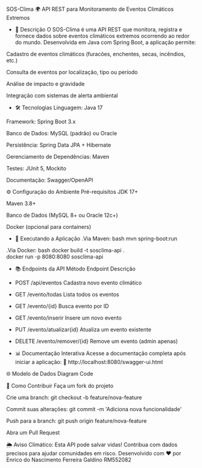 SOS-Clima 🌍
API REST para Monitoramento de Eventos Climáticos Extremos

- 📌 Descrição
O SOS-Clima é uma API REST que monitora, registra e fornece dados sobre eventos climáticos extremos ocorrendo ao redor do mundo. Desenvolvida em Java com Spring Boot, a aplicação permite:

Cadastro de eventos climáticos (furacões, enchentes, secas, incêndios, etc.)

Consulta de eventos por localização, tipo ou período

Análise de impacto e gravidade

Integração com sistemas de alerta ambiental

- 🛠️ Tecnologias
Linguagem: Java 17

Framework: Spring Boot 3.x

Banco de Dados: MySQL (padrão) ou Oracle

Persistência: Spring Data JPA + Hibernate

Gerenciamento de Dependências: Maven

Testes: JUnit 5, Mockito

Documentação: Swagger/OpenAPI

⚙️ Configuração do Ambiente
Pré-requisitos
JDK 17+

Maven 3.8+

Banco de Dados (MySQL 8+ ou Oracle 12c+)

Docker (opcional para containers)

- 🚀 Executando a Aplicação
.Via Maven:
bash
mvn spring-boot:run  

.Via Docker:
bash
docker build -t sosclima-api .  
docker run -p 8080:8080 sosclima-api  

- 📚 Endpoints da API
Método	Endpoint	Descrição
- POST	/api/eventos	Cadastra novo evento climático
- GET	/evento/todas	Lista todos os eventos
- GET	/evento/{id}	Busca evento por ID
- GET	/evento/inserir Insere um novo evento
- PUT	/evento/atualizar{id}	Atualiza um evento existente
- DELETE /evento/remover/{id}	Remove um evento (admin apenas)

- 📊 Documentação Interativa
Acesse a documentação completa após iniciar a aplicação:
🔗 http://localhost:8080/swagger-ui.html

🌐 Modelo de Dados
Diagram
Code


🤝 Como Contribuir
Faça um fork do projeto

Crie uma branch: git checkout -b feature/nova-feature

Commit suas alterações: git commit -m 'Adiciona nova funcionalidade'

Push para a branch: git push origin feature/nova-feature

Abra um Pull Request

🌦️ Aviso Climático: Esta API pode salvar vidas! Contribua com dados precisos para ajudar comunidades em risco.
Desenvolvido com ❤️ por Enrico do Nascimento Ferreira Galdino RM552082
